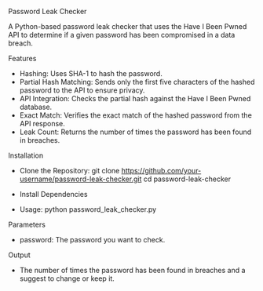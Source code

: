 Password Leak Checker

A Python-based password leak checker that uses the Have I Been Pwned API to determine if a given password has been compromised in a data breach.

Features
- Hashing: Uses SHA-1 to hash the password.
- Partial Hash Matching: Sends only the first five characters of the hashed password to the API to ensure privacy.
- API Integration: Checks the partial hash against the Have I Been Pwned database.
- Exact Match: Verifies the exact match of the hashed password from the API response.
- Leak Count: Returns the number of times the password has been found in breaches.

Installation
- Clone the Repository: git clone https://github.com/your-username/password-leak-checker.git
cd password-leak-checker

- Install Dependencies
- Usage: python password_leak_checker.py

Parameters
- password: The password you want to check.

Output
- The number of times the password has been found in breaches and a suggest to change or keep it.

